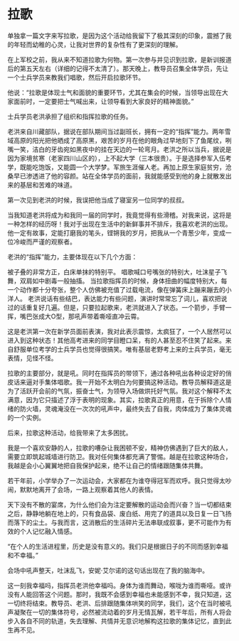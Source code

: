 # 拉歌

单独拿一篇文字来写拉歌，是因为这个活动给我留下了极其深刻的印象，震撼了我的年轻而幼稚的心灵，让我对世界的复杂性有了更深刻的理解。

在上军校之前，我从来不知道拉歌为何物。第一次参与并见识到拉歌，是新训报道后的第五天左右（详细的记得不太清了）。那天晚上，教导员召集全体学员，先让一个士兵学员来教我们唱歌，然后开启拉歌环节。

他说：“拉歌是体现士气和面貌的重要环节，尤其在集会的时候，当领导出现在大家面前时，一定要把士气喊出来，让领导看到大家良好的精神面貌。”

士兵学员老洪承担了组织和指挥拉歌的任务。

老洪来自川藏部队，据说在部队期间当过副班长，拥有一定的“指挥”能力。两年雪域高原的阳光把他晒成了高原黑，艰苦的岁月在他的眼角过早地刻下了鱼尾纹，咧嘴一笑，洁白的牙齿宛如黑夜中的挂在天边的一轮弯月。老洪之所以当兵，据说是因为家境贫寒（老家四川山区的），上不起大学（三本很贵）。于是选择参军入伍考学，既能吃饱饭，又能圆一个大学梦。军旅生涯催人老。再加上原生家庭贫穷，沧桑早已渗透进了他的容颜。站在全体学员的面前，我就能感受到他的身上就散发出来的基层和苦难的味道。

第一次见到老洪的时候，我误把他当成了寝室另一位同学的叔叔。

当我知道老洪将成为和我同一届的同学时，我竟觉得有些滑稽。对我来说，这将是一种怎样的经历呀！我对于出现在生活中的新鲜事并不排斥，我喜欢老洪的出现。他一定有故事，定能打磨我的笔头，铿锵我的岁月，把我从一个青葱少年，变成一位冷峻而严谨的观察者。

老洪的“指挥”能力，主要体现在以下几个方面：

被子叠的非常方正，白床单抹的特别平。
唱歌喊口号嘴张的特别大，吐沫星子飞舞，双肩如中剧毒一般抽搐。
当拉歌指挥员的时候，身体扭曲的幅度特别大，每一个动作都十分夸张，整个人仿佛被充值了过载电流，像在弹簧床上蹦来蹦去的小洋人。
老洪说话有些结巴，表达能力有些问题，演讲时常常忘了词儿，喜欢把说过的话重复好几遍。但是，只要拉起歌来，老洪就进入了状态。一个箭步，手臂一挥，嘴巴张成大O型，那吼声带着嘶哑直冲云霄。

这是老洪第一次在新学员面前表演，我对此表示震惊，太疯狂了，一个人居然可以进入到这种状态！其他高考进来的同学目瞪口呆，有的人甚至忍不住笑了起来。来自舒服单位考学的士兵学员也觉得很搞笑。唯有基层老野考上来的士兵学员，毫无表情，见怪不怪。

拉歌的主要部分，就是吼。同时在指挥员的带领下，通过各种吼出各种设定好的俏皮话来逼对手集体唱歌。我一开始不太明白为何要搞这种活动。教导员解释道这是为了活跃开会前的气氛，振奋士气，为领导入场做烘托好气氛。我对这个解释不太满意，因为它只描述了浮于表明的现象。其实，拉歌真正的用意，在于拆除个人情绪的防火墙，灵魂淹没在一次次的吼声中，最终失去了自我，肉体成为了集体灵魂的一个实例。

后来，拉歌这种活动，给我带来了太多困扰。

我是一个喜欢安静的人，拉歌的嘈杂让我困顿不安，精神仿佛遇到了巨大的敌人，需要立即筑起城墙进行防卫。我对任何集体都充满了警惕。越是在拉歌这种场合，我越是会小心翼翼地把自我保护起来，绝不让自己的情绪跟随集体共舞。

若干年前，小学举办了一次运动会，大家都在为谁夺得冠军而欢呼。我只觉得太吵闹，默默地离开了会场，一路上观察着其他人的表情。

天下没有不散的宴席，为什么他们会为注定要解散的运动会而兴奋？当一切都结束之后，静静地躺在地上的，只有食品袋、废白纸、用完了的道具以及日复一日飞扬而落下的尘土。与我而言，这消散后的生活碎片无法串联成叙事，更不可能作为有效的个人记忆融入情感。

“在个人的生活进程里，历史是没有意义的。我们只是根据日子的不同而感到幸福和不幸福。”

会场中吼声整天，吐沫乱飞，安妮·艾尔诺的这句话出现在了我的脑海中。

这一刻我幸福吗，指挥员老洪他幸福吗。身体为谁而舞动，喉咙为谁而嘶哑。或许没有人能回答这个问题。那时，我既不会感到幸福也未能感到不幸，我只知道，这一切终将结束。教导员、老洪、后排跟随集体哄笑的同学，我们，这个在当时被吼声凝聚在一切的集体符号，必然被流动着的岁月无情瓦解，若干年后，所有人将会步入各自不同的轨道，失去理解、共情并无意识地解构这拉歌的集体记忆，直到此生再不见。